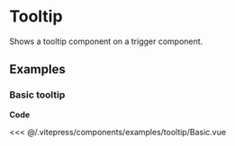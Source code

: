 <script setup>
import Basic from '../.vitepress/components/examples/tooltip/Basic.vue'
</script>

# Tooltip

Shows a tooltip component on a trigger component.

## Examples

### Basic tooltip
<Example>
  <Basic />
</Example>

**Code**

<<< @/.vitepress/components/examples/tooltip/Basic.vue

